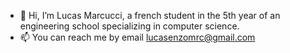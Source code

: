 - 👋 Hi, I’m Lucas Marcucci, a french student in the 5th year of an engineering school specializing in computer science.
- 📫 You can reach me by email lucasenzomrc@gmail.com

<!---
lucasmarcucci/lucasmarcucci is a ✨ special ✨ repository because its `README.md` (this file) appears on your GitHub profile.
You can click the Preview link to take a look at your changes.
--->

<!-- - 🌱 I will post some of my school and personnal projects -->
